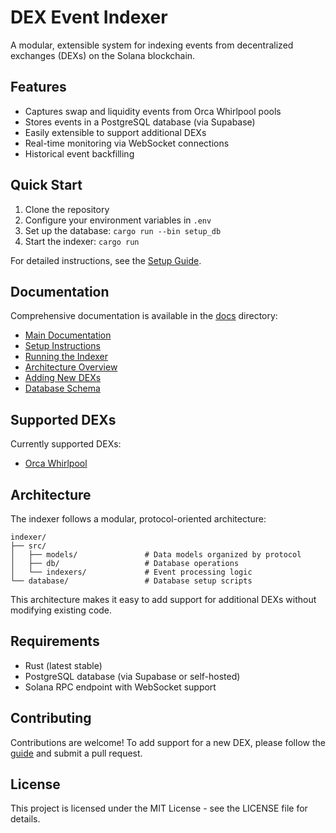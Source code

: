 # DEX Event Indexer

A modular, extensible system for indexing events from decentralized exchanges (DEXs) on the Solana blockchain.

## Features

- Captures swap and liquidity events from Orca Whirlpool pools
- Stores events in a PostgreSQL database (via Supabase)
- Easily extensible to support additional DEXs
- Real-time monitoring via WebSocket connections
- Historical event backfilling

## Quick Start

1. Clone the repository
2. Configure your environment variables in `.env`
3. Set up the database: `cargo run --bin setup_db`
4. Start the indexer: `cargo run`

For detailed instructions, see the [Setup Guide](./docs/setup.md).

## Documentation

Comprehensive documentation is available in the [docs](./docs) directory:

- [Main Documentation](./docs/README.md)
- [Setup Instructions](./docs/setup.md)
- [Running the Indexer](./docs/running.md)
- [Architecture Overview](./docs/architecture.md)
- [Adding New DEXs](./docs/add-new-dex.md)
- [Database Schema](./docs/database-schema.md)

## Supported DEXs

Currently supported DEXs:

- [Orca Whirlpool](https://www.orca.so/)

## Architecture

The indexer follows a modular, protocol-oriented architecture:

```
indexer/
├── src/
│   ├── models/               # Data models organized by protocol
│   ├── db/                   # Database operations
│   └── indexers/             # Event processing logic
└── database/                 # Database setup scripts
```

This architecture makes it easy to add support for additional DEXs without modifying existing code.

## Requirements

- Rust (latest stable)
- PostgreSQL database (via Supabase or self-hosted)
- Solana RPC endpoint with WebSocket support

## Contributing

Contributions are welcome! To add support for a new DEX, please follow the [guide](./docs/add-new-dex.md) and submit a pull request.

## License

This project is licensed under the MIT License - see the LICENSE file for details.
